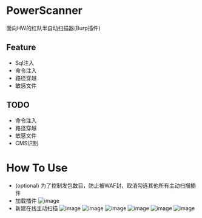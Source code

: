 # PowerScanner
面向HW的红队半自动扫描器(Burp插件)

## Feature
* Sql注入
* 命令注入
* 路径穿越
* 敏感文件

## TODO
* 命令注入
* 路径穿越
* 敏感文件
* CMS识别

# How To Use
* (optional) 为了控制发包数目，防止被WAF封，取消勾选其他所有主动扫描插件
* 加载插件
![image](https://raw.githubusercontent.com/usualwyy/PowerScanner/master/images/loadext.png)
* 新建在线主动扫描
![image](https://raw.githubusercontent.com/usualwyy/PowerScanner/master/images/livetask1.png)
![image](https://raw.githubusercontent.com/usualwyy/PowerScanner/master/images/livetask2.png)
![image](https://raw.githubusercontent.com/usualwyy/PowerScanner/master/images/livetask3.png)
![image](https://raw.githubusercontent.com/usualwyy/PowerScanner/master/images/livetask4.png)
![image](https://raw.githubusercontent.com/usualwyy/PowerScanner/master/images/livetask5.png)
![image](https://raw.githubusercontent.com/usualwyy/PowerScanner/master/images/livetask6.png)
